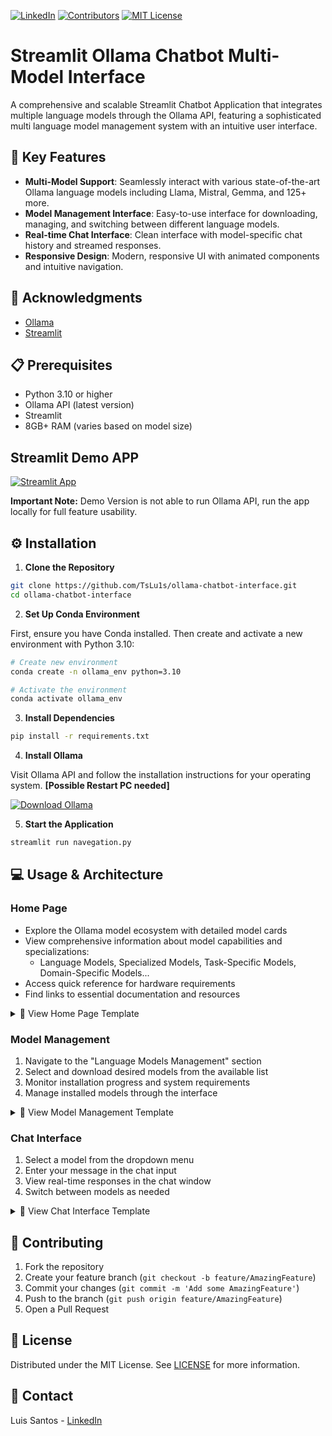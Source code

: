[![LinkedIn][linkedin-shield]][linkedin-url]
[![Contributors][contributors-shield]][contributors-url]
[![MIT License][license-shield]][license-url]

[linkedin-shield]: https://img.shields.io/badge/-LinkedIn-black.svg?style=for-the-badge&logo=linkedin&colorB=555
[linkedin-url]: https://www.linkedin.com/in/luísfssantos/
[contributors-shield]: https://img.shields.io/github/contributors/TsLu1s/ollama-chatbot-interface.svg?style=for-the-badge&logo=github&logoColor=white
[contributors-url]: https://github.com/TsLu1s/ollama-chatbot-interface/graphs/contributors
[license-shield]: https://img.shields.io/github/license/TsLu1s/ollama-chatbot-interface.svg?style=for-the-badge&logo=opensource&logoColor=white
[license-url]: https://github.com/TsLu1s/ollama-chatbot-interface/blob/main/LICENSE

# Streamlit Ollama Chatbot Multi-Model Interface

A comprehensive and scalable Streamlit Chatbot Application that integrates multiple language models through the Ollama API, featuring a sophisticated multi language model management system with an intuitive user interface.

## 🌟 Key Features

- **Multi-Model Support**: Seamlessly interact with various state-of-the-art Ollama language models including Llama, Mistral, Gemma, and 125+ more.
- **Model Management Interface**: Easy-to-use interface for downloading, managing, and switching between different language models.
- **Real-time Chat Interface**:  Clean interface with model-specific chat history and streamed responses.
- **Responsive Design**: Modern, responsive UI with animated components and intuitive navigation.

## 👏 Acknowledgments

* [Ollama](https://ollama.com/)
* [Streamlit](https://streamlit.io/)  

## 📋 Prerequisites

- Python 3.10 or higher
- Ollama API (latest version)
- Streamlit
- 8GB+ RAM (varies based on model size)

## Streamlit Demo APP

[![Streamlit App](https://static.streamlit.io/badges/streamlit_badge_black_white.svg)](https://ollama-chatbot-interface.streamlit.app/)

**Important Note:** Demo Version is not able to run Ollama API, run the app locally for full feature usability.

## ⚙️ Installation

1. **Clone the Repository**
```bash
git clone https://github.com/TsLu1s/ollama-chatbot-interface.git
cd ollama-chatbot-interface
```

2. **Set Up Conda Environment**

First, ensure you have Conda installed. Then create and activate a new environment with Python 3.10:

```bash
# Create new environment
conda create -n ollama_env python=3.10

# Activate the environment
conda activate ollama_env
```

3. **Install Dependencies**
```bash
pip install -r requirements.txt
```

4. **Install Ollama**
   
Visit Ollama API and follow the installation instructions for your operating system. **[Possible Restart PC needed]**


<div align="left">
   
[![Download Ollama](https://img.shields.io/badge/DOWNLOAD-OLLAMA-grey?style=for-the-badge&labelColor=black)](https://ollama.com/download)

</div>

5. **Start the Application**
```bash
streamlit run navegation.py
```

## 💻 Usage & Architecture

### Home Page
- Explore the Ollama model ecosystem with detailed model cards
- View comprehensive information about model capabilities and specializations:
  - Language Models, Specialized Models, Task-Specific Models, Domain-Specific Models...
- Access quick reference for hardware requirements
- Find links to essential documentation and resources

<details>
<summary>📸 View Home Page Template</summary>

![Home Page](https://github.com/TsLu1s/ollama-chatbot-interface/blob/main/imgs/home_page.jpg)
</details>

### Model Management
1. Navigate to the "Language Models Management" section
2. Select and download desired models from the available list
3. Monitor installation progress and system requirements
4. Manage installed models through the interface

<details>
<summary>📸 View Model Management Template</summary>

![Model Management](https://github.com/TsLu1s/ollama-chatbot-interface/blob/main/imgs/models_page.jpg)
</details>

### Chat Interface
1. Select a model from the dropdown menu
2. Enter your message in the chat input
3. View real-time responses in the chat window
4. Switch between models as needed

<details>
<summary>📸 View Chat Interface Template</summary>

![Chat Interface](https://github.com/TsLu1s/ollama-chatbot-interface/blob/main/imgs/chat_page.jpg)
</details>

## 🤝 Contributing

1. Fork the repository
2. Create your feature branch (`git checkout -b feature/AmazingFeature`)
3. Commit your changes (`git commit -m 'Add some AmazingFeature'`)
4. Push to the branch (`git push origin feature/AmazingFeature`)
5. Open a Pull Request

## 📄 License

Distributed under the MIT License. See [LICENSE](https://github.com/TsLu1s/ollama-chatbot-interface/blob/main/LICENSE) for more information.

## 🔗 Contact 
 
Luis Santos - [LinkedIn](https://www.linkedin.com/in/lu%C3%ADsfssantos/)
